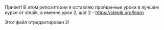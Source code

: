 Привет! В этом репозитории я оставляю пройденные уроки в лучшем курсе от stepik, а именно урок 2, шаг 2 - https://stepik.org/learn

Этот файл отредактирован 2!
